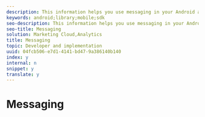 ```yaml
---
description: This information helps you use messaging in your Android apps.
keywords: android;library;mobile;sdk
seo-description: This information helps you use messaging in your Android apps.
seo-title: Messaging
solution: Marketing Cloud,Analytics
title: Messaging
topic: Developer and implementation
uuid: 04fcb506-e7d1-4141-bd47-9a386140b140
index: y
internal: n
snippet: y
translate: y
---
```


# Messaging

